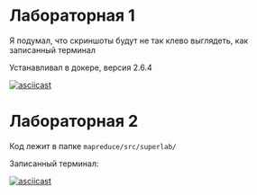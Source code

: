 # Лабораторная 1

Я подумал, что скриншоты будут не так клево выглядеть, как записанный терминал

Устанавливал в докере, версия 2.6.4

[![asciicast](https://asciinema.org/a/579MwgsCpDBJyyUaBfmmhDyQ4.png)](https://asciinema.org/a/579MwgsCpDBJyyUaBfmmhDyQ4)

# Лабораторная 2

Код лежит в папке `mapreduce/src/superlab/`

Записанный терминал:

[![asciicast](https://asciinema.org/a/lRnI0zJcHU9pIz2FDokVEV9RJ.png)](https://asciinema.org/a/lRnI0zJcHU9pIz2FDokVEV9RJ)
